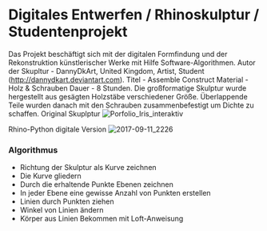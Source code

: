 # Digitales Entwerfen / Rhinoskulptur / Studentenprojekt
Das Projekt beschäftigt sich mit der digitalen Formfindung und der Rekonstruktion künstlerischer Werke mit Hilfe Software-Algorithmen. 
Autor der Skupltur - DannyDkArt, United Kingdom, Artist, Student (http://dannydkart.deviantart.com). Titel - Assemble Construct Material - Holz & Schrauben Dauer - 8 Stunden.
Die großformatige Skulptur wurde hergestellt aus gesägten Holzstäbe verschiedener Größe. Überlappende Teile wurden danach mit den Schrauben zusammenbefestigt um Dichte zu schaffen.
Original Skuplptur
![Porfolio_Iris_interaktiv](https://github.com/iris-inohosa/rhino-skulptur/assets/89853648/c459a3b9-0e4a-4fd0-9044-1b267c67acb0)

Rhino-Python digitale Version
![2017-09-11_2226](https://github.com/iris-inohosa/rhino-skulptur/assets/89853648/982e4345-7bc2-4900-b34c-74becee659b2)


### Algorithmus
* Richtung der Skulptur als Kurve zeichnen
* Die Kurve gliedern
* Durch die erhaltende Punkte Ebenen zeichnen
* In jeder Ebene eine gewisse Anzahl von Punkten erstellen
* Linien durch Punkten ziehen
* Winkel von Linien ändern
* Körper aus Linien Bekommen mit Loft-Anweisung


